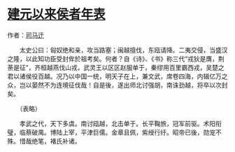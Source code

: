 # [建元以来侯者年表](http://so.gushiwen.org/guwen/bookv_107.aspx)

作者：[司马迁](http://so.gushiwen.org/author_608.aspx)

　　太史公曰：匈奴绝和亲，攻当路塞；闽越擅伐，东瓯请降。二夷交侵，当盛汉之隆，以此知功臣受封侔於祖考矣。何者？自《诗》、《书》称三代“戎狄是膺，荆荼是征”，齐桓越燕伐山戎，武灵王以区区赵服单于，秦缪用百里霸西戎，吴楚之君以诸侯役百越。况乃以中国一统，明天子在上，兼文武，席卷四海，内辑亿万之众，岂以晏然不为连境征伐哉！自是後，遂出师北讨强胡，南诛劲越，将卒以次封矣。

　　（表略）

　　孝武之代，天下多虞。南讨瓯越，北击单于。长平鞠旅，冠军前驱。术阳衔璧，临蔡破禺。博陆上宰，平津巨儒。金章且佩，紫绶行纡。昭帝已後，勋宠不殊。惜哉绝笔，褚氏补诸。

